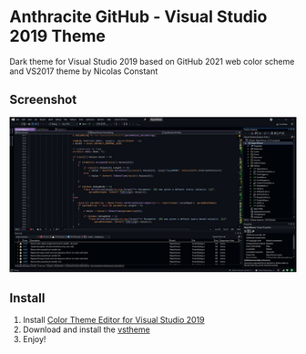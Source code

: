 # Anthracite GitHub - Visual Studio 2019 Theme
Dark theme for Visual Studio 2019 based on GitHub 2021 web color scheme and VS2017 theme by Nicolas Constant

## Screenshot
![screen 1](https://github.com/err0rsys/anthracite-github-visual-studio/blob/main/capture.png "screen capture")

## Install 
1. Install [Color Theme Editor for Visual Studio 2019](https://marketplace.visualstudio.com/items?itemName=VisualStudioPlatformTeam.VisualStudio2019ColorThemeEditor)
2. Download and install the [vstheme](https://github.com/errorsys/anthracite-github-visual-studio/anthracite-github.vstheme)
3. Enjoy!
